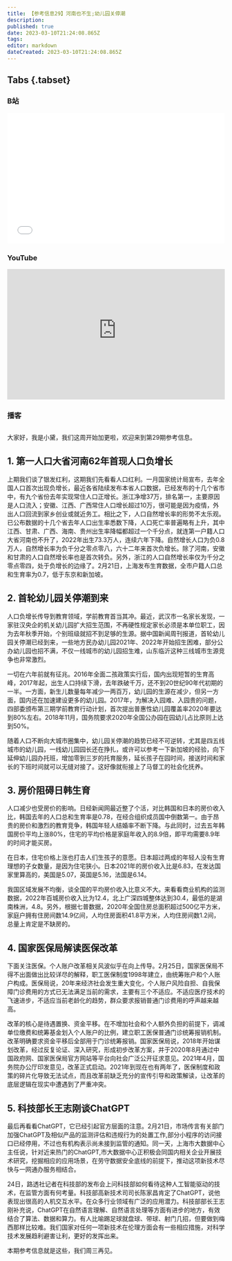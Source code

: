```yaml
---
title: 【参考信息29】河南也不生;幼儿园关停潮
description: 
published: true
date: 2023-03-10T21:24:08.865Z
tags: 
editor: markdown
dateCreated: 2023-03-10T21:24:08.865Z
---
```


## Tabs {.tabset}
### B站
<div style="position: relative; padding: 30% 45%;">
<iframe style="position: absolute; width: 100%; height: 100%; left: 0; top: 0;" src="//player.bilibili.com/player.html?&bvid=BV1Wb411X7nt&page=1&as_wide=1&high_quality=1&danmaku=1" scrolling="no" border="0" frameborder="no" framespacing="0" allowfullscreen="true"></iframe>
</div>

### YouTube
<div style="position: relative; padding: 30% 45%;">
<iframe style="position: absolute; top: 0; left: 0; width: 100%; height: 100%;" src="https://www.youtube-nocookie.com/embed/9mbVbD_1Dc4" title="YouTube video player" frameborder="0" allow="accelerometer; autoplay; clipboard-write; encrypted-media; gyroscope; picture-in-picture" allowfullscreen></iframe>
</div>
  
### 播客
<div class="podcast-player"></div>

## 

大家好，我是小黛，我们这周开始加更啦，欢迎来到第29期参考信息。

## 1. 第一人口大省河南62年首现人口负增长

上期我们谈了银发红利，这期我们先看看人口红利。一月国家统计局宣布，去年全国人口首次出现负增长，最近各省陆续发布本省人口数据，已经发布的十几个省市中，有九个省份去年实现常住人口正增长。浙江净增37万，排名第一，主要原因是人口流入；安徽、江西、广西常住人口增长超过10万，很可能是因为疫情，外出人口回流到家乡创业或就近务工。相比之下，人口自然增长率的形势不太乐观。已公布数据的十几个省去年人口出生率悉数下降，人口死亡率普遍略有上升，其中江西、甘肃、广西、海南、贵州出生率降幅都超过一个千分点，就连第一户籍人口大省河南也不升了，2022年出生73.3万人，连续六年下降。自然增长人口为负0.8万人，自然增长率为负千分之零点零八，六十二年来首次负增长。除了河南，安徽和甘肃的人口自然增长率也是首次转负。另外，浙江的人口自然增长率仅为千分之零点零四，处于负增长的边缘了。2月21日，上海发布生育数据，全市户籍人口总和生育率为0.7，低于东京和新加坡。

## 2. 首轮幼儿园关停潮到来

人口负增长传导到教育领域，学前教育首当其冲。最近，武汉市一名家长发现，一家驻汉央企的机关幼儿园扩大招生范围，不再硬性规定家长必须是本单位职工，因为去年秋季开始，个别班级就招不到足够的生源。据中国新闻周刊报道，首轮幼儿园关停潮已经到来，一些地方民办幼儿园2021年、2022年开始招生困难，部分公办幼儿园也招不满，不仅一线城市的幼儿园招生难，山东临沂这种三线城市生源竞争也非常激烈。

一切在六年前就有征兆。2016年全面二孩政策实行后，国内出现短暂的生育高峰，2017年起，出生人口持续下滑，去年跌破千万，还不到20世纪90年代初期的一半。一方面，新生儿数量每年减少一两百万，幼儿园的生源在减少，但另一方面，国内还在加速建设更多的幼儿园。2017年，为解决入园难、入园贵的问题，四部委颁布第三期学前教育行动计划，首次提出普惠性幼儿园覆盖率2020年要达到80%左右。2018年11月，国务院要求2020年全国公办园在园幼儿占比原则上达到50%。

随着人口不断向大城市圈集中，幼儿园关停潮的趋势已经不可逆转，尤其是四五线城市的幼儿园，一线幼儿园园长还在挣扎，或许可以参考一下新加坡的经验，向下延伸幼儿园办托班，增加零到三岁的托育服务，延长孩子在园时间，接送时间和家长的下班时间就可以无缝对接了。这好像就衔接上了马督工的社会化抚养。

## 3. 房价阻碍日韩生育

人口减少也受房价的影响。日经新闻网最近整了个活，对比韩国和日本的房价收入比，韩国去年的人口总和生育率是0.78，在经合组织成员国中倒数第一。由于昂贵的房价和激烈的教育竞争，韩国年轻人结婚率不断下降。与此同时，过去五年韩国房价平均上涨80%，住宅的平均价格是家庭年收入的8.9倍，即平均需要8.9年的时间才能买房。

在日本，住宅价格上涨也打击人们生孩子的意愿。日本超过两成的年轻人没有生育理想的子女数量，是因为住宅狭小。日本2021年的房价收入比是6.83，在发达国家里算高的，美国是5.07，英国是5.16，法国是6.14。

我国区域发展不均衡，谈全国的平均房价收入比意义不大。来看看商业机构的监测数据，2022年百城房价收入比为12.4，北上广深四城整体达到30.4，最低的是湖南株洲，4.8。另外，根据七普数据，2020年全国住房总面积超过500亿平方米，家庭户拥有住房间数14.9亿间，人均住房面积41.8平方米，人均住房间数1.2间，总量上肯定是不缺房的。

## 4. 国家医保局解读医保改革

下面关注医保。个人账户改革相关风波似乎在向上传导。2月25日，国家医保局不得不出面做出比较详尽的解释，职工医保制度1998年建立，由统筹账户和个人账户构成。医保局说，20年来经济社会发生重大变化，个人账户风险自担、自我保障门诊费用的方式已无法满足当前的需求，主要有三个不适应。不适应医疗技术的飞速进步，不适应当前老龄化的趋势，群众要求报销普通门诊费用的呼声越来越高。

改革的核心是待遇置换、资金平移。在不增加社会和个人额外负担的前提下，调减单位缴费和统筹基金划入个人账户的比例，建立职工医保普通门诊统筹报销机制。改革明确要求资金平移后全部用于门诊统筹报销。国家医保局说，2018年开始谋划改革，经过反复论证、深入研究，形成初步改革方案，并于2020年8月通过中国政府网、国家医保局官方网站等平台向社会广泛公开征求意见。2021年4月，国务院办公厅印发意见，改革正式启动。2021年到现在也有两年了，医保制度和政策的碎片化导致无法试点，而且改革前缺乏充分的宣传引导和政策解读，让改革的底层逻辑在现实中遭遇到了严重冲突。

## 5. 科技部长王志刚谈ChatGPT

最后再看看ChatGPT，它已经引起官方层面的注意。2月21日，市场传言有关部门加强ChatGPT及相似产品的监测评估和违规行为的处置工作,部分小程序的访问接口已经停用，不过也有机构表示尚未接到监管的通知。同一天，上海市大数据中心主任说，针对近来热门的ChatGPT,市大数据中心正积极会同国内相关企业开展技术研究，挖掘相应的应用场景，在劳守数据安全底线的前提下，推动这项新技术尽快与一网通办服务相结合。

24日，路透社记者在科技部的发布会上问科技部如何看待这种人工智能驱动的技术，在监管方面有何考量。科技部高新技术司司长陈家昌肯定了ChatGPT，说他表现出很高的人机交互水平。在众多行业领域有广泛的应用潜力。科技部部长王志刚补充说，ChatGPT在自然语言理解、自然语言处理等方面有进步的地方，有效结合了算法、数据和算力。有人比喻踢足球就盘球、带球、射门几招，但要做到梅西那样比较难。我们国家对任何一项新技术在伦理方面会有一些相应措施，对科学技术发展趋利避害让利，更好的发挥出来。

本期参考信息就是这些，我们周三再见。
